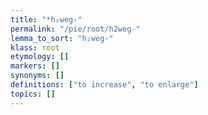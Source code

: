 ```yaml
---
title: "*h₂weg-"
permalink: "/pie/root/h2weg-"
lemma_to_sort: "h₂weg-"
klass: root
etymology: []
markers: []
synonyms: []
definitions: ["to increase", "to enlarge"]
topics: []
---
```

